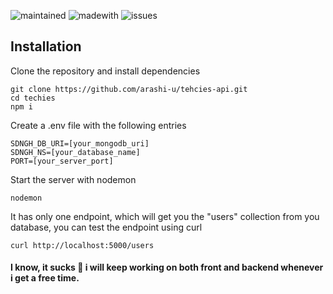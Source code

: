 ![maintained](https://img.shields.io/badge/Maintained%3F-yes-green.svg?style=for-the-badge)
![madewith](https://img.shields.io/badge/Made%20with-Node-freen?style=for-the-badge)
![issues](https://img.shields.io/github/issues/arashi-u/techies-api.svg?style=for-the-badge)

## Installation

Clone the repository and install dependencies

```
git clone https://github.com/arashi-u/tehcies-api.git
cd techies
npm i
```
Create a .env file with the following entries

```
SDNGH_DB_URI=[your_mongodb_uri]
SDNGH_NS=[your_database_name]
PORT=[your_server_port]
```

Start the server with nodemon

```
nodemon
```

It has only one endpoint, which will get you the "users" collection from you database, you can test the endpoint using curl

```
curl http://localhost:5000/users
```


#### I know, it sucks :slightly_smiling_face: i will keep working on both front and backend whenever i get a free time.
